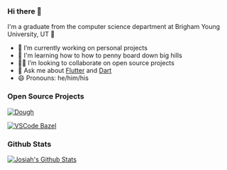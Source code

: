 ### Hi there 👋

I'm a graduate from the computer science department at Brigham Young University, UT 🌆

- 🔭 I’m currently working on personal projects
- 🌱 I'm learning how to how to penny board down big hills
- 🧑‍💻 I’m looking to collaborate on open source projects
- 💬 Ask me about [Flutter](https://flutter.dev) and [Dart](https://dart.dev)
- 😄 Pronouns: he/him/his

### Open Source Projects

[![Dough](https://github-readme-stats.vercel.app/api/pin/?username=josiahsrc&repo=dough)](https://github.com/josiahsrc/dough)

[![VSCode Bazel](https://github-readme-stats.vercel.app/api/pin/?username=BYU-Bazel&repo=bazel-ls)](https://github.com/BYU-Bazel/bazel-ls)

### Github Stats

[![Josiah's Github Stats](https://github-readme-stats.vercel.app/api?username=josiahsrc&count_private=true&theme=default&show_icons=true)](https://github.com/josiahsrc)
